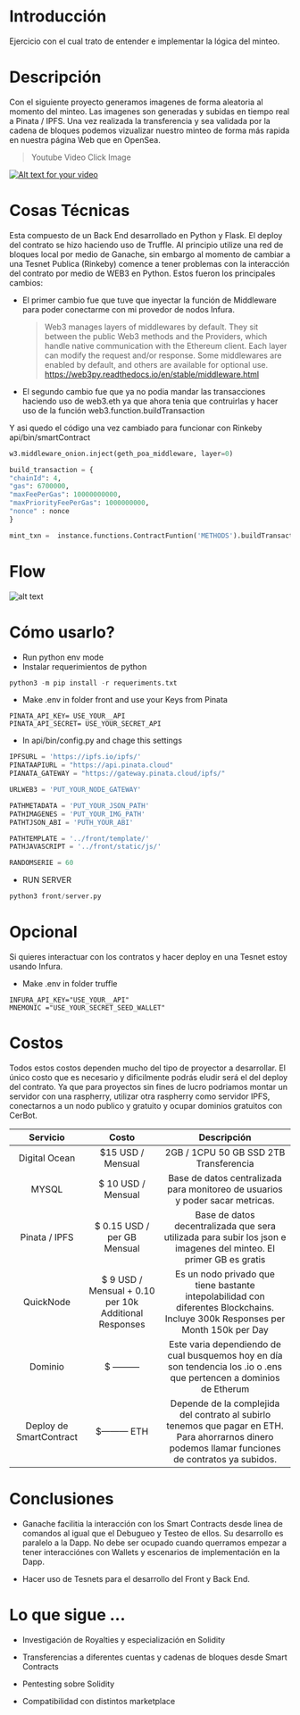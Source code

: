 # Introducción

Ejercicio con el cual trato de entender e implementar la lógica del minteo.

# Descripción

Con el siguiente proyecto generamos imagenes de forma aleatoria al momento del minteo. Las imagenes son generadas y subidas en tiempo real a Pinata / IPFS. Una vez realizada la transferencia y sea validada por la cadena de bloques podemos vizualizar nuestro minteo de forma más rapida en nuestra página Web que en OpenSea.

> Youtube Video Click Image

[![Alt text for your video](https://img.youtube.com/vi/eaZsvYDpJsI/maxresdefault.jpg)](https://youtu.be/eaZsvYDpJsI)

# Cosas Técnicas

Esta compuesto de un Back End desarrollado en Python y Flask. El deploy del contrato se hizo haciendo uso de Truffle. Al principio utilize una red de bloques local por medio de Ganache, sin embargo al momento de cambiar a una Tesnet Publica (Rinkeby) comence a tener problemas con la interacción del contrato por medio de WEB3 en Python.  Estos fueron los principales cambios:

* El primer cambio fue que tuve que inyectar la función de Middleware para poder conectarme con mi provedor de nodos Infura. 

  > Web3 manages layers of middlewares by default. They sit between the public Web3 methods and the Providers, which handle native communication with the Ethereum client. Each layer can modify the request and/or response. Some middlewares are enabled by default, and others are available for optional use. https://web3py.readthedocs.io/en/stable/middleware.html

* El segundo cambio fue que ya no podia mandar las transacciones haciendo uso de web3.eth  ya que ahora tenia que contruirlas y hacer uso de la función web3.function.buildTransaction

Y asi quedo el código una vez cambiado para funcionar con Rinkeby api/bin/smartContract

```python
w3.middleware_onion.inject(geth_poa_middleware, layer=0)  

build_transaction = {
"chainId": 4,  
"gas": 6700000,
"maxFeePerGas": 10000000000,
"maxPriorityFeePerGas": 1000000000,
"nonce" : nonce
}

mint_txn =  instance.functions.ContractFuntion('METHODS').buildTransaction(build_transaction)
```

# Flow
![alt text](https://s3.us-west-2.amazonaws.com/secure.notion-static.com/4111ae6d-c520-4379-969c-43722c4a0192/Untitled_Diagram.drawio%281%29.png?X-Amz-Algorithm=AWS4-HMAC-SHA256&X-Amz-Content-Sha256=UNSIGNED-PAYLOAD&X-Amz-Credential=AKIAT73L2G45EIPT3X45%2F20211228%2Fus-west-2%2Fs3%2Faws4_request&X-Amz-Date=20211228T013226Z&X-Amz-Expires=86400&X-Amz-Signature=7c71a3c8aad2de8f063c03c18ac9f8f1b10f04532fcf46f04e280fef516875a9&X-Amz-SignedHeaders=host&response-content-disposition=filename%20%3D%22Untitled%2520Diagram.drawio%281%29.png%22&x-id=GetObject)

# Cómo usarlo?

* Run python env mode
* Instalar requerimientos de python
```python
python3 -m pip install -r requeriments.txt
```
* Make .env in folder front and use your Keys from Pinata
```
PINATA_API_KEY= USE_YOUR__API
PINATA_API_SECRET= USE_YOUR_SECRET_API
```
* In api/bin/config.py and chage this settings
```python
IPFSURL = 'https://ipfs.io/ipfs/'
PINATAAPIURL = "https://api.pinata.cloud"
PIANATA_GATEWAY = "https://gateway.pinata.cloud/ipfs/"

URLWEB3 = 'PUT_YOUR_NODE_GATEWAY'

PATHMETADATA = 'PUT_YOUR_JSON_PATH'
PATHIMAGENES = 'PUT_YOUR_IMG_PATH'
PATHTJSON_ABI = 'PUTH_YOUR_ABI'

PATHTEMPLATE = '../front/template/'
PATHJAVASCRIPT = '../front/static/js/'

RANDOMSERIE = 60 
```
* RUN SERVER 
```python
python3 front/server.py
```


# Opcional

Si quieres interactuar con los contratos y hacer deploy en una Tesnet estoy usando Infura. 

* Make .env in folder truffle
```
INFURA_API_KEY="USE_YOUR__API"
MNEMONIC ="USE_YOUR_SECRET_SEED_WALLET"
```

# Costos

Todos estos costos dependen mucho del tipo de proyector a desarrollar. El único costo que es necesario y dificilmente podrás eludir será el del deploy del contrato. Ya que para proyectos sin fines de lucro podriamos montar un servidor con una raspherry, utilizar otra raspherry como servidor IPFS, conectarnos a un nodo publico y gratuito y ocupar dominios gratuitos con CerBot. 

| Servicio | Costo | Descripción | 
| :--: | :--: | :--: |
| Digital Ocean | $15 USD / Mensual	| 2GB / 1CPU 50 GB SSD 2TB Transferencia | 
| MYSQL | $ 10 USD / Mensual	| Base de datos centralizada para monitoreo de usuarios y poder sacar metricas.|
| Pinata / IPFS	| $ 0.15 USD / per GB Mensual	| Base de datos decentralizada que sera utilizada para subir los json e imagenes del minteo. El primer GB es gratis| 
| QuickNode	| $ 9 USD / Mensual + 0.10 per 10k Additional Responses	| Es un nodo privado que tiene bastante intepolabilidad con diferentes Blockchains. Incluye 300k Responses per Month 150k per Day|
| Dominio | $ ———	|Este varia dependiendo de cual busquemos hoy en día son tendencia los .io o .ens que pertencen a dominios de Etherum|
| Deploy de SmartContract|	$——— ETH	|Depende de la complejida del contrato al subirlo tenemos que pagar en ETH. Para ahorrarnos dinero podemos llamar funciones de contratos ya subidos.|

# Conclusiones

* Ganache facilitia la interacción con los Smart Contracts desde linea de comandos al igual que el Debugueo y Testeo de ellos. Su desarrollo es paralelo a la Dapp. No debe ser ocupado cuando querramos empezar a tener interacciónes con Wallets y escenarios de implementación en la Dapp.

* Hacer uso de Tesnets para el desarrollo del Front y Back End.

# Lo que sigue ...

* Investigación de Royalties y especialización en Solidity

* Transferencias a diferentes cuentas y cadenas de bloques desde Smart Contracts

* Pentesting sobre Solidity

* Compatibilidad con distintos marketplace
